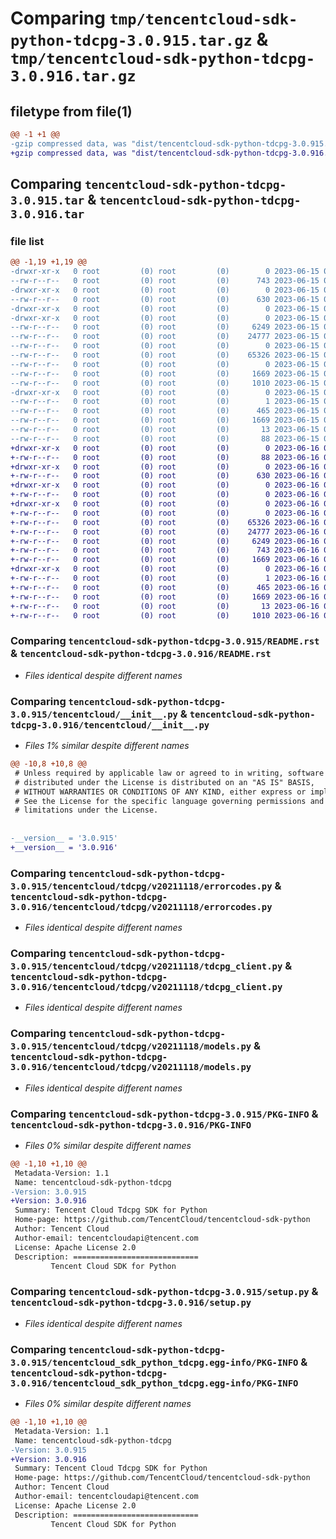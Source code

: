 # Comparing `tmp/tencentcloud-sdk-python-tdcpg-3.0.915.tar.gz` & `tmp/tencentcloud-sdk-python-tdcpg-3.0.916.tar.gz`

## filetype from file(1)

```diff
@@ -1 +1 @@
-gzip compressed data, was "dist/tencentcloud-sdk-python-tdcpg-3.0.915.tar", last modified: Thu Jun 15 00:34:36 2023, max compression
+gzip compressed data, was "dist/tencentcloud-sdk-python-tdcpg-3.0.916.tar", last modified: Fri Jun 16 00:42:25 2023, max compression
```

## Comparing `tencentcloud-sdk-python-tdcpg-3.0.915.tar` & `tencentcloud-sdk-python-tdcpg-3.0.916.tar`

### file list

```diff
@@ -1,19 +1,19 @@
-drwxr-xr-x   0 root         (0) root         (0)        0 2023-06-15 00:34:36.000000 tencentcloud-sdk-python-tdcpg-3.0.915/
--rw-r--r--   0 root         (0) root         (0)      743 2023-06-15 00:34:36.000000 tencentcloud-sdk-python-tdcpg-3.0.915/README.rst
-drwxr-xr-x   0 root         (0) root         (0)        0 2023-06-15 00:34:36.000000 tencentcloud-sdk-python-tdcpg-3.0.915/tencentcloud/
--rw-r--r--   0 root         (0) root         (0)      630 2023-06-15 00:34:36.000000 tencentcloud-sdk-python-tdcpg-3.0.915/tencentcloud/__init__.py
-drwxr-xr-x   0 root         (0) root         (0)        0 2023-06-15 00:34:36.000000 tencentcloud-sdk-python-tdcpg-3.0.915/tencentcloud/tdcpg/
-drwxr-xr-x   0 root         (0) root         (0)        0 2023-06-15 00:34:36.000000 tencentcloud-sdk-python-tdcpg-3.0.915/tencentcloud/tdcpg/v20211118/
--rw-r--r--   0 root         (0) root         (0)     6249 2023-06-15 00:34:36.000000 tencentcloud-sdk-python-tdcpg-3.0.915/tencentcloud/tdcpg/v20211118/errorcodes.py
--rw-r--r--   0 root         (0) root         (0)    24777 2023-06-15 00:34:36.000000 tencentcloud-sdk-python-tdcpg-3.0.915/tencentcloud/tdcpg/v20211118/tdcpg_client.py
--rw-r--r--   0 root         (0) root         (0)        0 2023-06-15 00:34:36.000000 tencentcloud-sdk-python-tdcpg-3.0.915/tencentcloud/tdcpg/v20211118/__init__.py
--rw-r--r--   0 root         (0) root         (0)    65326 2023-06-15 00:34:36.000000 tencentcloud-sdk-python-tdcpg-3.0.915/tencentcloud/tdcpg/v20211118/models.py
--rw-r--r--   0 root         (0) root         (0)        0 2023-06-15 00:34:36.000000 tencentcloud-sdk-python-tdcpg-3.0.915/tencentcloud/tdcpg/__init__.py
--rw-r--r--   0 root         (0) root         (0)     1669 2023-06-15 00:34:36.000000 tencentcloud-sdk-python-tdcpg-3.0.915/PKG-INFO
--rw-r--r--   0 root         (0) root         (0)     1010 2023-06-15 00:34:36.000000 tencentcloud-sdk-python-tdcpg-3.0.915/setup.py
-drwxr-xr-x   0 root         (0) root         (0)        0 2023-06-15 00:34:36.000000 tencentcloud-sdk-python-tdcpg-3.0.915/tencentcloud_sdk_python_tdcpg.egg-info/
--rw-r--r--   0 root         (0) root         (0)        1 2023-06-15 00:34:36.000000 tencentcloud-sdk-python-tdcpg-3.0.915/tencentcloud_sdk_python_tdcpg.egg-info/dependency_links.txt
--rw-r--r--   0 root         (0) root         (0)      465 2023-06-15 00:34:36.000000 tencentcloud-sdk-python-tdcpg-3.0.915/tencentcloud_sdk_python_tdcpg.egg-info/SOURCES.txt
--rw-r--r--   0 root         (0) root         (0)     1669 2023-06-15 00:34:36.000000 tencentcloud-sdk-python-tdcpg-3.0.915/tencentcloud_sdk_python_tdcpg.egg-info/PKG-INFO
--rw-r--r--   0 root         (0) root         (0)       13 2023-06-15 00:34:36.000000 tencentcloud-sdk-python-tdcpg-3.0.915/tencentcloud_sdk_python_tdcpg.egg-info/top_level.txt
--rw-r--r--   0 root         (0) root         (0)       88 2023-06-15 00:34:36.000000 tencentcloud-sdk-python-tdcpg-3.0.915/setup.cfg
+drwxr-xr-x   0 root         (0) root         (0)        0 2023-06-16 00:42:25.000000 tencentcloud-sdk-python-tdcpg-3.0.916/
+-rw-r--r--   0 root         (0) root         (0)       88 2023-06-16 00:42:25.000000 tencentcloud-sdk-python-tdcpg-3.0.916/setup.cfg
+drwxr-xr-x   0 root         (0) root         (0)        0 2023-06-16 00:42:25.000000 tencentcloud-sdk-python-tdcpg-3.0.916/tencentcloud/
+-rw-r--r--   0 root         (0) root         (0)      630 2023-06-16 00:42:25.000000 tencentcloud-sdk-python-tdcpg-3.0.916/tencentcloud/__init__.py
+drwxr-xr-x   0 root         (0) root         (0)        0 2023-06-16 00:42:25.000000 tencentcloud-sdk-python-tdcpg-3.0.916/tencentcloud/tdcpg/
+-rw-r--r--   0 root         (0) root         (0)        0 2023-06-16 00:42:25.000000 tencentcloud-sdk-python-tdcpg-3.0.916/tencentcloud/tdcpg/__init__.py
+drwxr-xr-x   0 root         (0) root         (0)        0 2023-06-16 00:42:25.000000 tencentcloud-sdk-python-tdcpg-3.0.916/tencentcloud/tdcpg/v20211118/
+-rw-r--r--   0 root         (0) root         (0)        0 2023-06-16 00:42:25.000000 tencentcloud-sdk-python-tdcpg-3.0.916/tencentcloud/tdcpg/v20211118/__init__.py
+-rw-r--r--   0 root         (0) root         (0)    65326 2023-06-16 00:42:25.000000 tencentcloud-sdk-python-tdcpg-3.0.916/tencentcloud/tdcpg/v20211118/models.py
+-rw-r--r--   0 root         (0) root         (0)    24777 2023-06-16 00:42:25.000000 tencentcloud-sdk-python-tdcpg-3.0.916/tencentcloud/tdcpg/v20211118/tdcpg_client.py
+-rw-r--r--   0 root         (0) root         (0)     6249 2023-06-16 00:42:25.000000 tencentcloud-sdk-python-tdcpg-3.0.916/tencentcloud/tdcpg/v20211118/errorcodes.py
+-rw-r--r--   0 root         (0) root         (0)      743 2023-06-16 00:42:25.000000 tencentcloud-sdk-python-tdcpg-3.0.916/README.rst
+-rw-r--r--   0 root         (0) root         (0)     1669 2023-06-16 00:42:25.000000 tencentcloud-sdk-python-tdcpg-3.0.916/PKG-INFO
+drwxr-xr-x   0 root         (0) root         (0)        0 2023-06-16 00:42:25.000000 tencentcloud-sdk-python-tdcpg-3.0.916/tencentcloud_sdk_python_tdcpg.egg-info/
+-rw-r--r--   0 root         (0) root         (0)        1 2023-06-16 00:42:25.000000 tencentcloud-sdk-python-tdcpg-3.0.916/tencentcloud_sdk_python_tdcpg.egg-info/dependency_links.txt
+-rw-r--r--   0 root         (0) root         (0)      465 2023-06-16 00:42:25.000000 tencentcloud-sdk-python-tdcpg-3.0.916/tencentcloud_sdk_python_tdcpg.egg-info/SOURCES.txt
+-rw-r--r--   0 root         (0) root         (0)     1669 2023-06-16 00:42:25.000000 tencentcloud-sdk-python-tdcpg-3.0.916/tencentcloud_sdk_python_tdcpg.egg-info/PKG-INFO
+-rw-r--r--   0 root         (0) root         (0)       13 2023-06-16 00:42:25.000000 tencentcloud-sdk-python-tdcpg-3.0.916/tencentcloud_sdk_python_tdcpg.egg-info/top_level.txt
+-rw-r--r--   0 root         (0) root         (0)     1010 2023-06-16 00:42:25.000000 tencentcloud-sdk-python-tdcpg-3.0.916/setup.py
```

### Comparing `tencentcloud-sdk-python-tdcpg-3.0.915/README.rst` & `tencentcloud-sdk-python-tdcpg-3.0.916/README.rst`

 * *Files identical despite different names*

### Comparing `tencentcloud-sdk-python-tdcpg-3.0.915/tencentcloud/__init__.py` & `tencentcloud-sdk-python-tdcpg-3.0.916/tencentcloud/__init__.py`

 * *Files 1% similar despite different names*

```diff
@@ -10,8 +10,8 @@
 # Unless required by applicable law or agreed to in writing, software
 # distributed under the License is distributed on an "AS IS" BASIS,
 # WITHOUT WARRANTIES OR CONDITIONS OF ANY KIND, either express or implied.
 # See the License for the specific language governing permissions and
 # limitations under the License.
 
 
-__version__ = '3.0.915'
+__version__ = '3.0.916'
```

### Comparing `tencentcloud-sdk-python-tdcpg-3.0.915/tencentcloud/tdcpg/v20211118/errorcodes.py` & `tencentcloud-sdk-python-tdcpg-3.0.916/tencentcloud/tdcpg/v20211118/errorcodes.py`

 * *Files identical despite different names*

### Comparing `tencentcloud-sdk-python-tdcpg-3.0.915/tencentcloud/tdcpg/v20211118/tdcpg_client.py` & `tencentcloud-sdk-python-tdcpg-3.0.916/tencentcloud/tdcpg/v20211118/tdcpg_client.py`

 * *Files identical despite different names*

### Comparing `tencentcloud-sdk-python-tdcpg-3.0.915/tencentcloud/tdcpg/v20211118/models.py` & `tencentcloud-sdk-python-tdcpg-3.0.916/tencentcloud/tdcpg/v20211118/models.py`

 * *Files identical despite different names*

### Comparing `tencentcloud-sdk-python-tdcpg-3.0.915/PKG-INFO` & `tencentcloud-sdk-python-tdcpg-3.0.916/PKG-INFO`

 * *Files 0% similar despite different names*

```diff
@@ -1,10 +1,10 @@
 Metadata-Version: 1.1
 Name: tencentcloud-sdk-python-tdcpg
-Version: 3.0.915
+Version: 3.0.916
 Summary: Tencent Cloud Tdcpg SDK for Python
 Home-page: https://github.com/TencentCloud/tencentcloud-sdk-python
 Author: Tencent Cloud
 Author-email: tencentcloudapi@tencent.com
 License: Apache License 2.0
 Description: ============================
         Tencent Cloud SDK for Python
```

### Comparing `tencentcloud-sdk-python-tdcpg-3.0.915/setup.py` & `tencentcloud-sdk-python-tdcpg-3.0.916/setup.py`

 * *Files identical despite different names*

### Comparing `tencentcloud-sdk-python-tdcpg-3.0.915/tencentcloud_sdk_python_tdcpg.egg-info/PKG-INFO` & `tencentcloud-sdk-python-tdcpg-3.0.916/tencentcloud_sdk_python_tdcpg.egg-info/PKG-INFO`

 * *Files 0% similar despite different names*

```diff
@@ -1,10 +1,10 @@
 Metadata-Version: 1.1
 Name: tencentcloud-sdk-python-tdcpg
-Version: 3.0.915
+Version: 3.0.916
 Summary: Tencent Cloud Tdcpg SDK for Python
 Home-page: https://github.com/TencentCloud/tencentcloud-sdk-python
 Author: Tencent Cloud
 Author-email: tencentcloudapi@tencent.com
 License: Apache License 2.0
 Description: ============================
         Tencent Cloud SDK for Python
```

